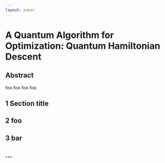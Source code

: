 ```yaml
---
layout: paper
---
```

# A Quantum Algorithm for Optimization: Quantum Hamiltonian Descent

## Abstract
foo foo foo foo

## 1 Section title
## 2 foo
## 3 bar
## ...
